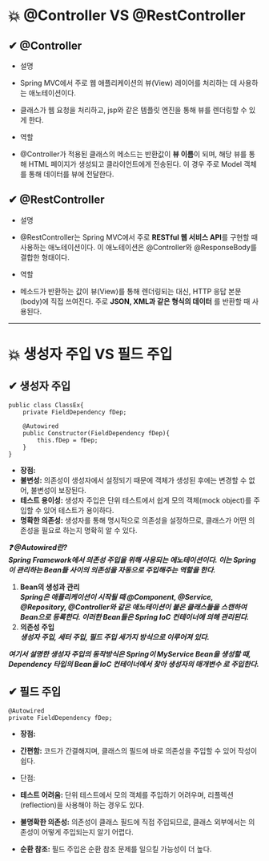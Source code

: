 # 💥 @Controller VS @RestController
## ✔ @Controller
 - 설명
 - Spring MVC에서 주로 웹 애플리케이션의 뷰(View) 레이어를 처리하는 데 사용하는 애노테이션이다.
 - 클래스가 웹 요청을 처리하고, jsp와 같은 템플릿 엔진을 통해 뷰를 렌더링할 수 있게 한다.   
   
 - 역할
 - @Controller가 적용된 클래스의 메소드는 반환값이 **뷰 이름**이 되며, 해당 뷰를 통해 HTML 페이지가 생성되고 클라이언트에게 전송된다. 이 경우 주로 Model 객체를 통해 데이터를 뷰에 전달한다.   

## ✔ @RestController
 - 설명
 - @RestController는 Spring MVC에서 주로 **RESTful 웹 서비스 API**를 구현할 때 사용하는 애노테이션이다. 이 애노테이션은 @Controller와 @ResponseBody를 결합한 형태이다.
   
 - 역할
 - 메소드가 반환하는 값이 뷰(View)를 통해 렌더링되는 대신, HTTP 응답 본문(body)에 직접 쓰여진다. 주로 **JSON, XML과 같은 형식의 데이터** 를 반환할 때 사용된다.

-----------------------

# 💥 생성자 주입 VS 필드 주입

## ✔ 생성자 주입
```
public class ClassEx{
	private FieldDependency fDep;

	@Autowired
	public Constructor(FieldDependency fDep){
		this.fDep = fDep;
	}
}
```   
 - **장점:**
 - **불변성:** 의존성이 생성자에서 설정되기 때문에 객체가 생성된 후에는 변경할 수 없어, 불변성이 보장된다.
 - **테스트 용이성:** 생성자 주입은 단위 테스트에서 쉽게 모의 객체(mock object)를 주입할 수 있어 테스트가 용이하다.
 - **명확한 의존성:** 생성자를 통해 명시적으로 의존성을 설정하므로, 클래스가 어떤 의존성을 필요로 하는지 명확히 알 수 있다.

***❓ @Autowired란?***   
***Spring Framework에서 의존성 주입을 위해 사용되는 에노테이션이다. 이는 Spring이 관리하는 Bean들 사이의 의존성을 자동으로 주입해주는 역할을 한다.***   
 1. **Bean의 생성과 관리**   
	***Spring은 애플리케이션이 시작될 때 @Component, @Service, @Repository, @Controller와 같은 애노테이션이 붙은 클래스들을 스캔하여 Bean으로 등록한다. 이러한 Bean들은 Spring IoC 컨테이너에 의해 관리된다.***   
 2. **의존성 주입**   
   ***생성자 주입, 세터 주입, 필드 주입 세가지 방식으로 이루어져 있다.***   
      
 ***여기서 설명한 생성자 주입의 동작방식은 Spring이 MyService Bean을 생성할 때, Dependency 타입의 Bean을 IoC 컨테이너에서 찾아 **생성자의 매개변수** 로 주입한다.***

   
## ✔ 필드 주입
```
@Autowired
private FieldDependency fDep;
```
 - **장점:**
 - **간편함:** 코드가 간결해지며, 클래스의 필드에 바로 의존성을 주입할 수 있어 작성이 쉽다.
   
 - 단점:
 - **테스트 어려움:** 단위 테스트에서 모의 객체를 주입하기 어려우며, 리플렉션(reflection)을 사용해야 하는 경우도 있다.
 - **불명확한 의존성:** 의존성이 클래스 필드에 직접 주입되므로, 클래스 외부에서는 의존성이 어떻게 주입되는지 알기 어렵다.
 - **순환 참조:** 필드 주입은 순환 참조 문제를 일으킬 가능성이 더 높다.



